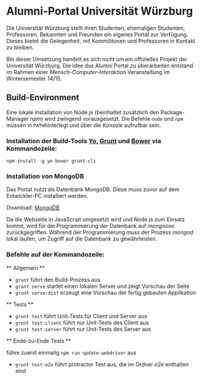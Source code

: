 # Alumni-Portal Universität Würzburg
Die Universität Würzburg stellt ihren Studenten, ehemaligen Studenten,
Professoren, Bekannten und Freunden ein eigenes Portal zur Verfügung.
Dieses bietet die Gelegenheit, mit Kommilitonen und Professoren in Kontakt zu bleiben.

Bei dieser Umsetzung handelt es sich nicht um ein offizielles Projekt der Universität Würzburg. Die Idee das Alumni Portal zu überarbeiten entstand im Rahmen einer *Mensch-Computer-Interaktion* Veranstaltung im Wintersemester 14/15.

## Build-Environment
Eine lokale Installation von Node.js (beinhaltet zusätzlich den Package-Manager *npm*) wird zwingend vorausgesetzt. Die Befehle ``node`` und ``npm`` müssen in  ``PATH``hinterlegt und über die Konsole aufrufbar sein.

### Installation der Build-Tools [Yo](http://www.yeoman.io), [Grunt](http://gruntjs.com) und [Bower](http://bower.io) via Kommandozeile:

``npm install -g yo bower grunt-cli``

### Installation von MongoDB

Das Portal nutzt als Datenbank MongoDB. Diese muss zuvor auf dem Entwickler-PC installiert werden.

Download: [MongoDB](https://www.mongodb.org/downloads)

Da die Webseite in JavaScript umgesetzt wird und Node.js zum Einsatz kommt, wird für die Programmierung der Datenbank auf *mongoose* zurückgegriffen. Während der Programmierung muss der Prozess *mongod* lokal laufen, um Zugriff auf die Datenbank zu gewährleisten.

### Befehle auf der Kommandozeile:

** Allgemein **

* ``grunt`` führt den Build-Prozess aus
* ``grunt serve`` startet einen lokalen Server und zeigt Vorschau der Seite
* ``grunt serve:dist`` erzeugt eine Vorschau der fertig gebauten Applikation

** Tests **

* ``grunt test`` führt Unit-Tests für Client und Server aus
* ``grunt test:client`` führt nur Unit-Tests des Client aus
* ``grunt test:server`` führt nur Unit-Tests des Server aus

** Ende-zu-Ende Tests **

führe zuerst einmalig ``npm run update-webdriver`` aus
* ``grunt test:e2e`` führt protractor Test aus, die im Ordner *e2e* enthalten sind

